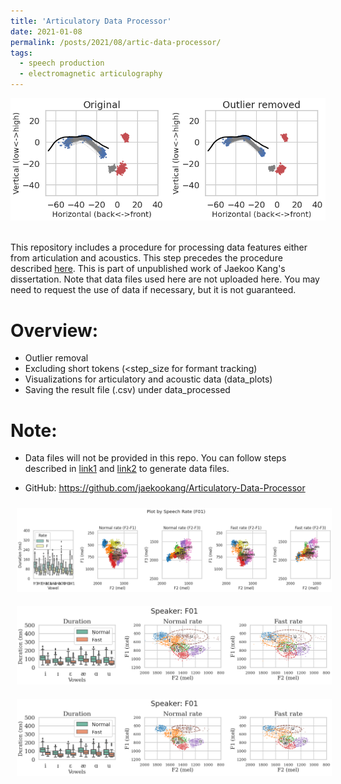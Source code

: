 ```yaml
---
title: 'Articulatory Data Processor'
date: 2021-01-08
permalink: /posts/2021/08/artic-data-processor/
tags:
  - speech production
  - electromagnetic articulography
---
```


<div style="display: inline; max-width: 100%; height: auto;">
  <div style="text-align: center;">
    <img src="/images/iscreamarts/모음이미지1.png"/>
  </div>
  <!-- <p style="text-align: center; font-size: smaller">
    <a target="_blank" href="https://www.hankyung.com/article/2022111596825">파블로아트컴퍼니, 미국 실리콘밸리서 아트봉봉 소개 | 한국경제</a>
  </p> -->
</div>

<br />

This repository includes a procedure for processing data features either from articulation and acoustics. This step precedes the procedure described [here](https://github.com/jaekookang/Articulatory-Data-Extractor). This is part of unpublished work of Jaekoo Kang's dissertation. Note that data files used here are not uploaded here. You may need to request the use of data if necessary, but it is not guaranteed.

# Overview:
* Outlier removal
* Excluding short tokens (<step_size for formant tracking)
* Visualizations for articulatory and acoustic data (data_plots)
* Saving the result file (.csv) under data_processed

# Note:
* Data files will not be provided in this repo. You can follow steps described in [link1](https://github.com/jaekookang/Articulatory-Data-Extractor) and [link2](https://github.com/jaekookang/Python-EMA-Viewer) to generate data files.


* GitHub: <a target="_blank" href="https://github.com/jaekookang/Articulatory-Data-Processor">https://github.com/jaekookang/Articulatory-Data-Processor</a>


<div style="display: flex; max-width: 100%; height: auto;">
  <div style="text-align: center; justify-content: center;">
    <img style="margin: 10px;"  src="/images/iscreamarts/모음이미지2.png"/>
    <img style="margin: 10px;"  src="/images/iscreamarts/모음이미지3.png"/>
    <img style="margin: 10px;"  src="/images/iscreamarts/모음이미지4.png"/>
  </div>
</div>

<br />
